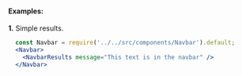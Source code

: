 #### Examples:

__1.__ Simple results.

```jsx
  const Navbar = require('../../src/components/Navbar').default;
  <Navbar>
    <NavbarResults message="This text is in the navbar" />
  </Navbar>
```
